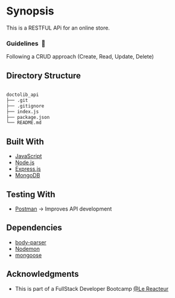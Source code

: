 # Synopsis

This is a RESTFUL APi for an online store.

### Guidelines  🚧

Following a CRUD approach (Create, Read, Update, Delete)

## Directory Structure

```bash

doctolib_api
├── .git
├── .gitignore
├── index.js
├── package.json
└── README.md

```

## Built With

- [JavaScript](https://developer.mozilla.org/bm/docs/Web/JavaScript)
- [Node.js](https://nodejs.org/en/)
- [Express.js](https://expressjs.com/)
- [MongoDB](https://www.mongodb.com/)

## Testing With

- [Postman](https://www.getpostman.com/) -> Improves API development

## Dependencies

- [body-parser](https://www.npmjs.com/package/body-parser)
- [Nodemon](https://www.npmjs.com/package/nodemon)
- [mongoose](https://www.npmjs.com/package/mongoose)

## Acknowledgments

- This is part of a FullStack Developer Bootcamp [@Le Reacteur](https://www.lereacteur.io)
